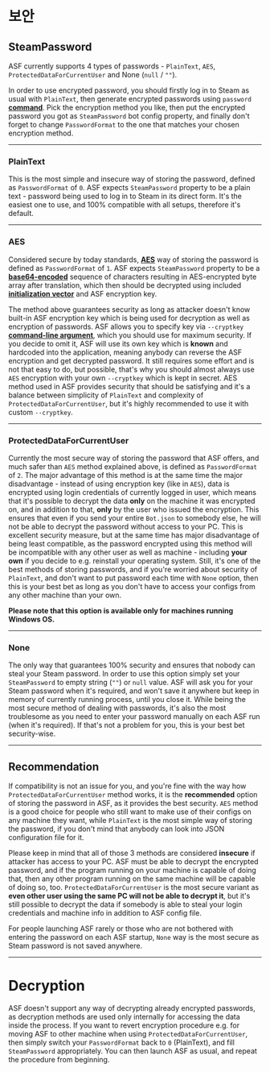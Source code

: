 # 보안

## SteamPassword

ASF currently supports 4 types of passwords - `PlainText`, `AES`, `ProtectedDataForCurrentUser` and None (`null` / `""`).

In order to use encrypted password, you should firstly log in to Steam as usual with `PlainText`, then generate encrypted passwords using `password` **[command](https://github.com/JustArchi/ArchiSteamFarm/wiki/Commands)**. Pick the encryption method you like, then put the encrypted password you got as `SteamPassword` bot config property, and finally don't forget to change `PasswordFormat` to the one that matches your chosen encryption method.

* * *

### PlainText

This is the most simple and insecure way of storing the password, defined as `PasswordFormat` of `0`. ASF expects `SteamPassword` property to be a plain text - password being used to log in to Steam in its direct form. It's the easiest one to use, and 100% compatible with all setups, therefore it's default.

* * *

### AES

Considered secure by today standards, **[AES](https://en.wikipedia.org/wiki/Advanced_Encryption_Standard)** way of storing the password is defined as `PasswordFormat` of `1`. ASF expects `SteamPassword` property to be a **[base64-encoded](https://en.wikipedia.org/wiki/Base64)** sequence of characters resulting in AES-encrypted byte array after translation, which then should be decrypted using included **[initialization vector](https://en.wikipedia.org/wiki/Initialization_vector)** and ASF encryption key.

The method above guarantees security as long as attacker doesn't know built-in ASF encryption key which is being used for decryption as well as encryption of passwords. ASF allows you to specify key via `--cryptkey` **[command-line argument](https://github.com/JustArchi/ArchiSteamFarm/wiki/Command-Line-Arguments)**, which you should use for maximum security. If you decide to omit it, ASF will use its own key which is **known** and hardcoded into the application, meaning anybody can reverse the ASF encryption and get decrypted password. It still requires some effort and is not that easy to do, but possible, that's why you should almost always use `AES` encryption with your own `--cryptkey` which is kept in secret. AES method used in ASF provides security that should be satisfying and it's a balance between simplicity of `PlainText` and complexity of `ProtectedDataForCurrentUser`, but it's highly recommended to use it with custom `--cryptkey`.

* * *

### ProtectedDataForCurrentUser

Currently the most secure way of storing the password that ASF offers, and much safer than `AES` method explained above, is defined as `PasswordFormat` of `2`. The major advantage of this method is at the same time the major disadvantage - instead of using encryption key (like in `AES`), data is encrypted using login credentials of currently logged in user, which means that it's possible to decrypt the data **only** on the machine it was encrypted on, and in addition to that, **only** by the user who issued the encryption. This ensures that even if you send your entire `Bot.json` to somebody else, he will not be able to decrypt the password without access to your PC. This is excellent security measure, but at the same time has major disadvantage of being least compatible, as the password encrypted using this method will be incompatible with any other user as well as machine - including **your own** if you decide to e.g. reinstall your operating system. Still, it's one of the best methods of storing passwords, and if you're worried about security of `PlainText`, and don't want to put password each time with `None` option, then this is your best bet as long as you don't have to access your configs from any other machine than your own.

**Please note that this option is available only for machines running Windows OS.**

* * *

### None

The only way that guarantees 100% security and ensures that nobody can steal your Steam password. In order to use this option simply set your `SteamPassword` to empty string (`""`) or `null` value. ASF will ask you for your Steam password when it's required, and won't save it anywhere but keep in memory of currently running process, until you close it. While being the most secure method of dealing with passwords, it's also the most troublesome as you need to enter your password manually on each ASF run (when it's required). If that's not a problem for you, this is your best bet security-wise.

* * *

## Recommendation

If compatibility is not an issue for you, and you're fine with the way how `ProtectedDataForCurrentUser` method works, it is the **recommended** option of storing the password in ASF, as it provides the best security. `AES` method is a good choice for people who still want to make use of their configs on any machine they want, while `PlainText` is the most simple way of storing the password, if you don't mind that anybody can look into JSON configuration file for it.

Please keep in mind that all of those 3 methods are considered **insecure** if attacker has access to your PC. ASF must be able to decrypt the encrypted password, and if the program running on your machine is capable of doing that, then any other program running on the same machine will be capable of doing so, too. `ProtectedDataForCurrentUser` is the most secure variant as **even other user using the same PC will not be able to decrypt it**, but it's still possible to decrypt the data if somebody is able to steal your login credentials and machine info in addition to ASF config file.

For people launching ASF rarely or those who are not bothered with entering the password on each ASF startup, `None` way is the most secure as Steam password is not saved anywhere.

* * *

# Decryption

ASF doesn't support any way of decrypting already encrypted passwords, as decryption methods are used only internally for accessing the data inside the process. If you want to revert encryption procedure e.g. for moving ASF to other machine when using `ProtectedDataForCurrentUser`, then simply switch your `PasswordFormat` back to `0` (PlainText), and fill `SteamPassword` appropriately. You can then launch ASF as usual, and repeat the procedure from beginning.